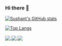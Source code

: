 ### Hi there 👋

[![Sushant's GitHub stats](https://github-readme-stats.vercel.app/api?username=sushantgwr87&hide=contribs,prs,issues&show_icons=true&theme=midnight-purple)](https://github.com/sushantgwr87)

<!-- [![Readme Card](https://github-readme-stats.vercel.app/api/pin/?username=sushantgwr87&repo=portfolio&theme=midnight-purple)](https://github.com/sushantgwr87/portfolio) -->

[![Top Langs](https://github-readme-stats.vercel.app/api/top-langs/?username=sushantgwr87&theme=midnight-purple)](https://github.com/sushantgwr87)

<a href="https://github.com/sushantgwr87/portfolio">
  <img align="center" src="https://github-readme-stats.vercel.app/api/pin/?username=sushantgwr87&repo=portfolio" />
</a>
<a href="https://github.com/sushantgwr87/Inked-Diary">
  <img align="center" src="https://github-readme-stats.vercel.app/api/pin/?username=sushantgwr87&repo=Inked-Diary" />
</a>
<a href="https://github.com/sushantgwr87/Clock-Timer">
  <img align="center" src="https://github-readme-stats.vercel.app/api/pin/?username=sushantgwr87&repo=Clock-Timer" />
</a>
